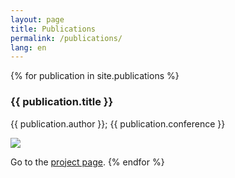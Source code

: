 ```yaml
---
layout: page
title: Publications
permalink: /publications/
lang: en
---
```


{% for publication in site.publications %}
  <h3>{{ publication.title }}</h3>
  <p>{{ publication.author }}; {{ publication.conference }}</p>
  <img src="{{ publication.teaser }}">
  
  Go to the <a href="{{ publication.url }}">project page</a>.
{% endfor %}